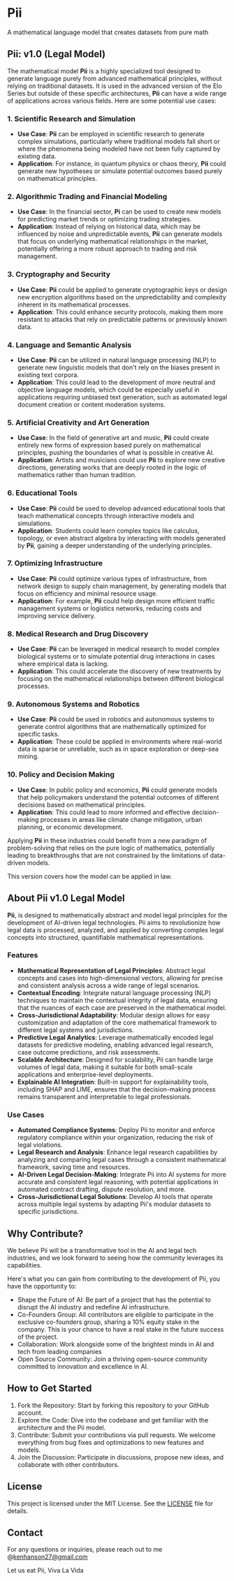 # Pii
A mathematical language model that creates datasets from pure math

## Pii: v1.0 (Legal Model)

The mathematical model **Pii** is a highly specialized tool designed to generate language purely from advanced mathematical principles, without relying on traditional datasets. It is used in the advanced version of the Elo Series but outside of these specific architectures, **Pii** can have a wide range of applications across various fields. Here are some potential use cases:

### 1. **Scientific Research and Simulation**
   - **Use Case**: **Pii** can be employed in scientific research to generate complex simulations, particularly where traditional models fall short or where the phenomena being modeled have not been fully captured by existing data.
   - **Application**: For instance, in quantum physics or chaos theory, **Pii** could generate new hypotheses or simulate potential outcomes based purely on mathematical principles.

### 2. **Algorithmic Trading and Financial Modeling**
   - **Use Case**: In the financial sector, **Pi** can be used to create new models for predicting market trends or optimizing trading strategies.
   - **Application**: Instead of relying on historical data, which may be influenced by noise and unpredictable events, **Pii** can generate models that focus on underlying mathematical relationships in the market, potentially offering a more robust approach to trading and risk management.

### 3. **Cryptography and Security**
   - **Use Case**: **Pii** could be applied to generate cryptographic keys or design new encryption algorithms based on the unpredictability and complexity inherent in its mathematical processes.
   - **Application**: This could enhance security protocols, making them more resistant to attacks that rely on predictable patterns or previously known data.

### 4. **Language and Semantic Analysis**
   - **Use Case**: **Pii** can be utilized in natural language processing (NLP) to generate new linguistic models that don't rely on the biases present in existing text corpora.
   - **Application**: This could lead to the development of more neutral and objective language models, which could be especially useful in applications requiring unbiased text generation, such as automated legal document creation or content moderation systems.

### 5. **Artificial Creativity and Art Generation**
   - **Use Case**: In the field of generative art and music, **Pii** could create entirely new forms of expression based purely on mathematical principles, pushing the boundaries of what is possible in creative AI.
   - **Application**: Artists and musicians could use **Pii** to explore new creative directions, generating works that are deeply rooted in the logic of mathematics rather than human tradition.

### 6. **Educational Tools**
   - **Use Case**: **Pii** could be used to develop advanced educational tools that teach mathematical concepts through interactive models and simulations.
   - **Application**: Students could learn complex topics like calculus, topology, or even abstract algebra by interacting with models generated by **Pii**, gaining a deeper understanding of the underlying principles.

### 7. **Optimizing Infrastructure**
   - **Use Case**: **Pii** could optimize various types of infrastructure, from network design to supply chain management, by generating models that focus on efficiency and minimal resource usage.
   - **Application**: For example, **Pii** could help design more efficient traffic management systems or logistics networks, reducing costs and improving service delivery.

### 8. **Medical Research and Drug Discovery**
   - **Use Case**: **Pii** can be leveraged in medical research to model complex biological systems or to simulate potential drug interactions in cases where empirical data is lacking.
   - **Application**: This could accelerate the discovery of new treatments by focusing on the mathematical relationships between different biological processes.

### 9. **Autonomous Systems and Robotics**
   - **Use Case**: **Pii** could be used in robotics and autonomous systems to generate control algorithms that are mathematically optimized for specific tasks.
   - **Application**: These could be applied in environments where real-world data is sparse or unreliable, such as in space exploration or deep-sea mining.

### 10. **Policy and Decision Making**
   - **Use Case**: In public policy and economics, **Pii** could generate models that help policymakers understand the potential outcomes of different decisions based on mathematical principles.
   - **Application**: This could lead to more informed and effective decision-making processes in areas like climate change mitigation, urban planning, or economic development.

Applying **Pii** in these industries could benefit from a new paradigm of problem-solving that relies on the pure logic of mathematics, potentially leading to breakthroughs that are not constrained by the limitations of data-driven models.

This version covers how the model can be applied in law.

## About Pii v1.0 Legal Model 

**Pii**, is designed to mathematically abstract and model legal principles for the development of AI-driven legal technologies. Pii aims to revolutionize how legal data is processed, analyzed, and applied by converting complex legal concepts into structured, quantifiable mathematical representations.

### Features
- **Mathematical Representation of Legal Principles**: Abstract legal concepts and cases into high-dimensional vectors, allowing for precise and consistent analysis across a wide range of legal scenarios.
- **Contextual Encoding**: Integrate natural language processing (NLP) techniques to maintain the contextual integrity of legal data, ensuring that the nuances of each case are preserved in the mathematical model.
- **Cross-Jurisdictional Adaptability**: Modular design allows for easy customization and adaptation of the core mathematical framework to different legal systems and jurisdictions.
- **Predictive Legal Analytics**: Leverage mathematically encoded legal datasets for predictive modeling, enabling advanced legal research, case outcome predictions, and risk assessments.
- **Scalable Architecture**: Designed for scalability, Pii can handle large volumes of legal data, making it suitable for both small-scale applications and enterprise-level deployments.
- **Explainable AI Integration**: Built-in support for explainability tools, including SHAP and LIME, ensures that the decision-making process remains transparent and interpretable to legal professionals.

### Use Cases
- **Automated Compliance Systems**: Deploy Pii to monitor and enforce regulatory compliance within your organization, reducing the risk of legal violations.
- **Legal Research and Analysis**: Enhance legal research capabilities by analyzing and comparing legal cases through a consistent mathematical framework, saving time and resources.
- **AI-Driven Legal Decision-Making**: Integrate Pii into AI systems for more accurate and consistent legal reasoning, with potential applications in automated contract drafting, dispute resolution, and more.
- **Cross-Jurisdictional Legal Solutions**: Develop AI tools that operate across multiple legal systems by adapting Pii's modular datasets to specific jurisdictions.

## Why Contribute?

We believe Pii will be a transformative tool in the AI and legal tech industries, and we look forward to seeing how the community leverages its capabilities.

Here's what you can gain from contributing to the development of Pii, you have the opportunity to:

- Shape the Future of AI: Be part of a project that has the potential to disrupt the AI industry and redefine AI infrastructure.
- Co-Founders Group: All contributors are eligible to participate in the exclusive co-founders group, sharing a 10% equity stake in the company. This is your chance to have a real stake in the future success of the project.
- Collaboration: Work alongside some of the brightest minds in AI and tech from leading companies 
- Open Source Community: Join a thriving open-source community committed to innovation and excellence in AI.

## How to Get Started
1. Fork the Repository: Start by forking this repository to your GitHub account.
2. Explore the Code: Dive into the codebase and get familiar with the architecture and the Pii model.
3. Contribute: Submit your contributions via pull requests. We welcome everything from bug fixes and optimizations to new features and models.
4. Join the Discussion: Participate in discussions, propose new ideas, and collaborate with other contributors.

## License
This project is licensed under the MIT License. See the [LICENSE](./LICENSE) file for details.

## Contact
For any questions or inquiries, please reach out to me @kenhanson27@gmail.com

Let us eat Pii, Viva La Vida
